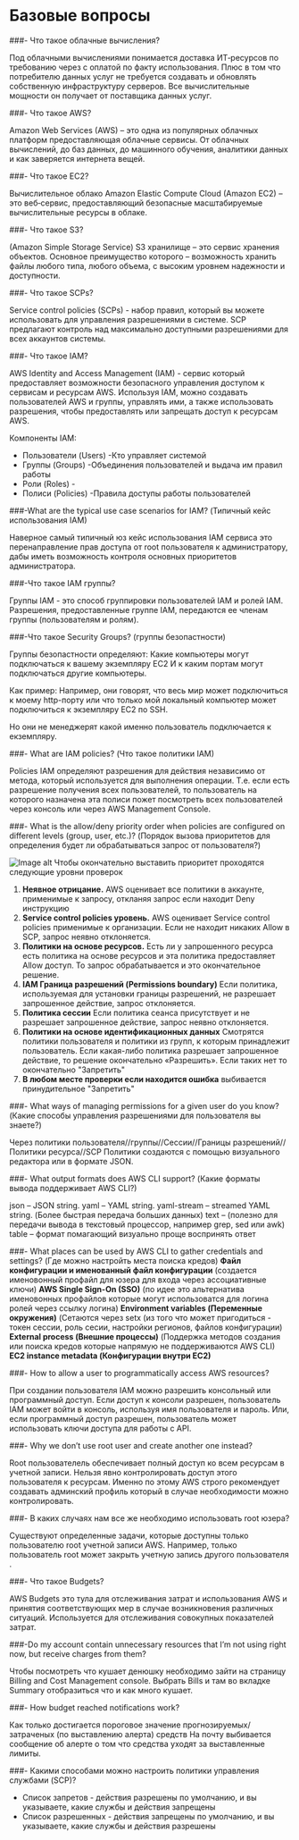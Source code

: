 # Базовые вопросы

###- Что такое облачные вычисления?

Под облачными вычислениями понимается доставка ИТ‑ресурсов по требованию через с оплатой по факту использования.
Плюс в том что потребителю данных услуг не требуется создавать и обновлять собственную инфраструктуру серверов. 
Все вычислительные мощности он получает от поставщика данных услуг.
 
###- Что такое AWS?

Amazon Web Services (AWS) – это одна из популярных облачных платформ предоставляющая облачные сервисы.
От облачных вычислений, до баз данных, до машинного обучения, аналитики данных и как заверяется интернета вещей.

###- Что такое EC2?

Вычислительное облако Amazon Elastic Compute Cloud (Amazon EC2) – 
это веб‑сервис, предоставляющий безопасные масштабируемые вычислительные ресурсы в облаке.

###- Что такое S3?

(Amazon Simple Storage Service) S3 хранилище – это сервис хранения объектов. 
Основное преимущество которого – возможность хранить файлы любого типа, любого объема, 
с высоким уровнем надежности и доступности.

###- Что такое SCPs?

Service control policies (SCPs) - набор правил, который вы можете использовать для управления разрешениями в системе.
SCP предлагают контроль над максимально доступными разрешениями для всех аккаунтов системы.

###- Что такое IAM?

AWS Identity and Access Management (IAM) - сервис который предоставляет возможности безопасного управления 
доступом к сервисам и ресурсам AWS. 
Используя IAM, можно создавать пользователей AWS и группы, управлять ими,
а также использовать разрешения, чтобы предоставлять или запрещать доступ к ресурсам AWS.

Компоненты IAM: 
- Пользователи (Users)  -Кто управляет системой
- Группы (Groups)       -Объединения пользователей и выдача им правил работы
- Роли (Roles)          -
- Полиси (Policies)     -Правила доступы работы пользователей

###-What are the typical use case scenarios for IAM? (Типичный кейс использования IAM)

Наверное самый типичный юз кейс использования IAM сервиса это перенаправление прав доступа от root пользователя
к администратору, дабы иметь возможность контроля основных приоритетов администратора.

###-Что такое IAM группы?

Группы IAM - это способ группировки пользователей IAM и ролей IAM. 
Разрешения, предоставленные группе IAM, передаются ее членам группы (пользователям и ролям).

###-Что такое Security Groups? (группы безопастности)

Группы безопастности определяют:
    Какие компьютеры могут подключаться к вашему экземпляру EC2
    И к каким портам могут подключаться другие компьютеры.

Как пример:
Например, они говорят, что весь мир может подключиться к моему http-порту или 
что только мой локальный компьютер может подключиться к экземпляру EC2 по SSH.

Но они не менеджерят какой именно пользователь подключается к екземпляру.

###- What are IAM policies? (Что такое политики IAM)

Policies IAM определяют разрешения для действия независимо от метода, который используется для выполнения операции.
Т.е. если есть разрешение получения всех пользователей, то пользователь на которого назначена эта полиси
пожет посмотреть всех пользователей через консоль или через AWS Management Console.

###- What is the allow/deny priority order when policies are configured on different levels (group, user,  etc.)? (Порядок вызова приоритетов для определения будет ли обрабатываться запрос от пользователя?)

![Image alt](https://docs.aws.amazon.com/IAM/latest/UserGuide/images/PolicyEvaluationHorizontal.png)
Чтобы окончательно выставить приоритет проходятся следующие уровни проверок

1. **Неявное отрицание.**
AWS оценивает все политики в аккаунте, применимые к запросу, откланяя запрос если находит Deny инструкцию
2. **Service control policies уровень.**
AWS оценивает Service control policies применимые к организации. 
Если не находит никаких Allow в SCP, запрос неявно отклоняется.
3. **Политики на основе ресурсов.**
Есть ли у запрошенного ресурса есть политика на основе ресурсов и эта политика предоставляет Allow доступ.
То запрос обрабатывается и это окончательное решение.
4. **IAM Граница разрешений (Permissions boundary)**
Если политика, используемая для установки границы разрешений, не разрешает запрошенное действие, запрос отклоняется.
5. **Политика сессии**
Если политика сеанса присутствует и не разрешает запрошенное действие, запрос неявно отклоняется.
6. **Политики на основе идентификационных данных**
Смотрятся политики пользователя и политики из групп, к которым принадлежит пользователь. 
Если какая-либо политика разрешает запрошенное действие, то решение окончательно «Разрешить».
Если таких нет то окончательно "Запретить"
7. **В любом месте проверки если находится ошибка** выбивается принудительное "Запретить"

###- What ways of managing permissions for a given user do you know? (Какие способы управления разрешениями для пользователя вы знаете?)

Через политики пользователя//группы//Сессии//Границы разрешений//Политики ресурса//SCP
Политики создаются с помощью визуального редактора или в формате JSON.

###- What output formats does AWS CLI support? (Какие форматы вывода поддерживает AWS CLI?)

json – JSON string.
yaml – YAML string.
yaml-stream – streamed YAML string. (Более быстрая передача больших данных)
text – (полезно для передачи вывода в текстовый процессор, например grep, sed или awk)
table – формат помагающий визуально проще воспринять ответ

###- What places can be used by AWS CLI to gather credentials and settings? (Где можно настройть места поиска кредов)
**Файл конфигурации и именованный файл конфигурации** 
(создается именовонный профайл для юзера для входа через ассоциативные ключи)
**AWS Single Sign-On (SSO)** 
(по идее это альтернатива именовонных профайлов которые могут использоватся для логина ролей через ссылку логина)
**Environment variables (Переменные окружения)** 
(Сетаются через setx (из того что может пригодиться - токен сессии, роль сесии, настройки регионов, файлов конфигурации)
**External process (Внешние процессы)** 
(Поддержка методов создания или поиска кредов которые напрямую не поддерживаются AWS CLI)
**EC2 instance metadata (Конфигурации внутри EC2)**

###- How to allow a user to programmatically access AWS resources?

При создании пользователя IAM можно разрешить консольный или программный доступ. 
Если доступ к консоли разрешен, пользователь IAM может войти в консоль, используя имя пользователя и пароль. 
Или, если программный доступ разрешен, пользователь может использовать ключи доступа для работы с API.

###- Why we don’t use root user and create another one instead?

Root пользователель обеспечивает полный доступ ко всем ресурсам в учетной записи. Нельзя явно контролировать 
доступ этого пользователя к ресурсам. Именно по этому AWS строго рекомендует создавать админский профиль который 
в случае необходимости можно контролировать.

###- В каких случаях нам все же необходимо использовать root юзера? 

Существуют определенные задачи, которые доступны только пользователю root учетной записи AWS. 
Например, только пользователь root может закрыть учетную запись другого пользователя    .

###- Что такое Budgets?

AWS Budgets это тула для отслеживания затрат и использования AWS и принятия соответствующих мер в случае возникновения
различных ситуаций. Используется для отслеживания совокупных показателей затрат.

###-Do my account contain unnecessary resources that I’m not using right now, but receive charges from them?

Чтобы посмотреть что кушает денюшку необходимо зайти на страницу Billing and Cost Management console.
Выбрать Bills и там во вкладке Summary отобразиться что и как много кушает.

###- How budget reached notifications work?

Как только достигается пороговое значение прогнозируемых/затраченых (по выставлению алерта) средств
На почту выбивается сообщение об алерте о том что средства уходят за выставленные лимиты.

###- Какими способами можно настроить политики управления службами (SCP)?

- Список запретов - действия разрешены по умолчанию, и вы указываете, какие службы и действия запрещены
- Список разрешенных - действия запрещены по умолчанию, и вы указываете, какие службы и действия разрешены